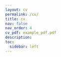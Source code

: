 ```yaml
---
layout: cv
permalink: /cv/
title: cv
nav: false
nav_order: 4
cv_pdf: example_pdf.pdf
description: 
toc:
  sidebar: left
---
```

